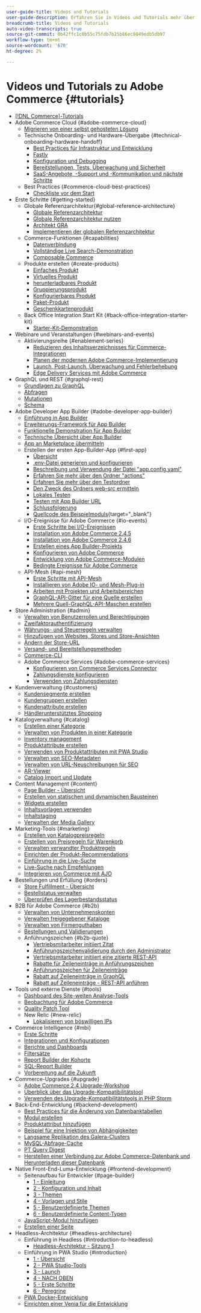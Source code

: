 ```yaml
---
user-guide-title: Videos und Tutorials
user-guide-description: Erfahren Sie in Videos und Tutorials mehr über Adobe Commerce und Magento Open Source.
breadcrumb-title: Videos und Tutorials
auto-video-transcripts: true
source-git-commit: 0b42ffc1c0b55c75fdb7b25b86ec8049edb5db97
workflow-type: tm+mt
source-wordcount: '670'
ht-degree: 2%

---
```



# Videos und Tutorials zu Adobe Commerce {#tutorials}

+ [[!DNL Commerce]-Tutorials](overview.md)
+ Adobe Commerce Cloud {#adobe-commerce-cloud}
   + [Migrieren von einer selbst gehosteten Lösung](../cloud/overview.md)
   + Technische Onboarding- und Hardware-Übergabe {#technical-onboarding-hardware-handoff}
      + [Best Practices für Infrastruktur und Entwicklung](../cloud/infrastructure-development-best-practices.md)
      + [Fastly](../cloud/fastly.md)
      + [Konfiguration und Debugging](../cloud/configuration-and-debugging.md)
      + [Bereitstellungen, Tests, Überwachung und Sicherheit](../cloud/deployments-testing-monitoring-security.md)
      + [SaaS-Angebote, -Support und -Kommunikation und nächste Schritte](../cloud/saas-offerings-support-communications-next-steps.md)
   + Best Practices {#commerce-cloud-best-practices}
      + [Checkliste vor dem Start](../cloud/best-practices/pre-launch-checklist.md)
+ Erste Schritte {#getting-started}
   + Globale Referenzarchitektur{#global-reference-architecture}
      + [Globale Referenzarchitektur](../global-reference-architecture/what-is-global-reference-architecture.md)
      + [Globale Referenzarchitektur nutzen](../global-reference-architecture/how-do-you-leverage-global-reference-architecture.md)
      + [Architekt GRA](../global-reference-architecture/how-do-you-architect-global-reference-architecture.md)
      + [Implementieren der globalen Referenzarchitektur](../global-reference-architecture/how-do-you-implement-global-reference-architecture.md)
   + Commerce-Funktionen {#capabilities}
      + [Datenverbindung](../capabilities/data-connection.md)
      + [Vollständige Live Search-Demonstration](../capabilities/live-search-full-demonstration.md)
      + [Composable Commerce](../capabilities/what-is-composable-commerce.md)
   + Produkte erstellen {#create-products}
      + [Einfaches Produkt](../site-management/create-simple-product.md)
      + [Virtuelles Produkt](../site-management/create-virtual-product.md)
      + [herunterladbares Produkt](../site-management/create-downloadable-product.md)
      + [Gruppierungsprodukt](../site-management/create-grouped-product.md)
      + [Konfigurierbares Produkt](../site-management/create-configurable-product.md)
      + [Paket-Produkt](../site-management/create-bundle-product.md)
      + [Geschenkkartenprodukt](../site-management/create-gift-card-product.md)
   + Back Office Integration Start Kit {#back-office-integration-starter-kit}
      + [Starter-Kit-Demonstration](../back-office-integrations/starter-kit-demo.md)
+ Webinare und Veranstaltungen {#webinars-and-events}
   + Aktivierungsreihe {#enablement-series}
      + [Reduzieren des Inhaltsverzeichnisses für Commerce-Integrationen](../enablement-series/lower-total-cost-of-owership-commerce-integrations.md)
      + [Planen der modernen Adobe Commerce-Implementierung](../enablement-series/planning-the-modern-adobe-commerce-implementation.md)
      + [Launch, Post-Launch, Überwachung und Fehlerbehebung](../enablement-series/launch-post-launch-monitoring-and-troubleshooting.md)
      + [Edge Delivery Services mit Adobe Commerce](../enablement-series/edge-delivery-services-with-adobe-commerce.md)
+ GraphQL und REST {#graphql-rest}
   + [Grundlagen zu GraphQL](../graphql-rest/intro-graphql.md)
   + [Abfragen](../graphql-rest/graphql-queries.md)
   + [Mutationen](../graphql-rest/graphql-mutations.md)
   + [Schema](../graphql-rest/graphql-schema.md)
+ Adobe Developer App Builder {#adobe-developer-app-builder}
   + [Einführung in App Builder](../app-builder/introduction-to-app-builder.md)
   + [Erweiterungs-Framework für App Builder](../app-builder/extensibility-framework-commerce-eventing.md)
   + [Funktionelle Demonstration für App Builder](../app-builder/app-builder-functional-demonstration.md)
   + [Technische Übersicht über App Builder](../app-builder/app-builder-technical-overview.md)
   + [App an Marketplace übermitteln](../app-builder/submit-app-process.md)
   + Erstellen der ersten App-Builder-App {#first-app}
      + [Übersicht](../app-builder/first-app/overview.md)
      + [.env-Datei generieren und konfigurieren](../app-builder/first-app/env-file.md)
      + [Beschreibung und Verwendung der Datei &quot;app.config.yaml&quot;](../app-builder/first-app/app-config-yaml-file.md)
      + [Erfahren Sie mehr über den Ordner &quot;actions&quot;](../app-builder/first-app/actions-folder.md)
      + [Erfahren Sie mehr über den Testordner](../app-builder/first-app/test-folder.md)
      + [Den Zweck des Ordners web-src ermitteln](../app-builder/first-app/web-src-folder.md)
      + [Lokales Testen](../app-builder/first-app/testing-locally.md)
      + [Testen mit App Builder URL](../app-builder/first-app/testing-app-builder-url.md)
      + [Schlussfolgerung](../app-builder/first-app/conclusion.md)
      + [Quellcode des Beispielmoduls](https://github.com/magento/app-builder-samples){target="_blank"}
   + I/O-Ereignisse für Adobe Commerce {#io-events}
      + [Erste Schritte bei I/O-Ereignissen](../io-events/getting-started-io-events.md)
      + [Installation von Adobe Commerce 2.4.5](../io-events/2-4-5-installation.md)
      + [Installation von Adobe Commerce 2.4.6](../io-events/2-4-6-installation.md)
      + [Erstellen eines App Builder-Projekts](../io-events/create-app-builder-project.md)
      + [Konfigurieren von Adobe Commerce](../io-events/configure-commerce.md)
      + [Entwicklung von Adobe Commerce-Modulen](../io-events/commerce-module-development.md)
      + [Bedingte Ereignisse für Adobe Commerce](../io-events/conditional-events.md)
   + API-Mesh {#api-mesh}
      + [Erste Schritte mit API-Mesh](../api-mesh/getting-started-api-mesh.md)
      + [Installieren von Adobe IO- und Mesh-Plug-in](../api-mesh/installing-aio-mesh-plugin.md)
      + [Arbeiten mit Projekten und Arbeitsbereichen](../api-mesh/aio-projects-workspaces.md)
      + [GraphQL-API-Gitter für eine Quelle erstellen](../api-mesh/graphql-single-source.md)
      + [Mehrere Quell-GraphQL-API-Maschen erstellen](../api-mesh/graphql-multiple-source.md)
+ Store Administration {#admin}
   + [Verwalten von Benutzerrollen und Berechtigungen](../site-management/users-roles-permissions.md)
   + [Zweifaktorauthentifizierung](../site-management/two-factor-authentication.md)
   + [Währungs- und Steuerregeln verwalten](../site-management/currency-tax-rules.md)
   + [Hinzufügen von Websites, Stores und Store-Ansichten](../site-management/add-websites-stores-views.md)
   + [Ändern der Store-URL](../site-management/change-store-url.md)
   + [Versand- und Bereitstellungsmethoden](../site-management/shipping-delivery.md)
   + [Commerce-CLI](../site-management/view-update-store-configuration-cli.md)
   + Adobe Commerce Services {#adobe-commerce-services}
      + [Konfigurieren von Commerce Services Connector](../site-management/configure-adobe-commerce-services-connector.md)
      + [Zahlungsdienste konfigurieren](../site-management/configure-adobe-payment-services.md)
      + [Verwenden von Zahlungsdiensten](../site-management/payment-services.md)
+ Kundenverwaltung {#customers}
   + [Kundensegmente erstellen](../site-management/customer-segments.md)
   + [Kundengruppen erstellen](../site-management/customer-groups.md)
   + [Kundenattribute erstellen](../site-management/customer-attributes.md)
   + [Händlerunterstütztes Shopping](../site-management/seller-assisted-shopping.md)
+ Katalogverwaltung {#catalog}
   + [Erstellen einer Kategorie](../site-management/category-create.md)
   + [Verwalten von Produkten in einer Kategorie](../site-management/category-products.md)
   + [Inventory management](../site-management/inventory-management.md)
   + [Produktattribute erstellen](../site-management/product-attributes-create.md)
   + [Verwenden von Produktattributen mit PWA Studio](../site-management/product-attributes-pwa.md)
   + [Verwalten von SEO-Metadaten](../site-management/seo-metadata.md)
   + [Verwalten von URL-Neuschreibungen für SEO](../site-management/seo-url-rewrites.md)
   + [AR-Viewer](../site-management/augmented-reality.md)
   + [Catalog Import und Update](../site-management/catalog-import.md)
+ Content Management {#content}
   + [Page Builder - Übersicht](../site-management/page-builder-overview.md)
   + [Erstellen von statischen und dynamischen Bausteinen](../site-management/static-dynamic-blocks.md)
   + [Widgets erstellen](../site-management/widgets.md)
   + [Inhaltsvorlagen verwenden](../site-management/content-templates.md)
   + [Inhaltstaging](../site-management/content-staging.md)
   + [Verwalten der Media Gallery](../site-management/media-gallery.md)
+ Marketing-Tools {#marketing}
   + [Erstellen von Katalogpreisregeln](../site-management/catalog-price-rules.md)
   + [Erstellen von Preisregeln für Warenkorb](../site-management/cart-price-rules.md)
   + [Verwalten verwandter Produktregeln](../site-management/related-product-rules.md)
   + [Einrichten der Produkt-Recommendations](../site-management/product-recommendations.md)
   + [Einführung in die Live-Suche](../site-management/live-search.md)
   + [Live-Suche nach Empfehlungen](../site-management/live-search-recommendations.md)
   + [Integrieren von Commerce mit AJO](../site-management/integrate-commerce-ajo.md)
+ Bestellungen und Erfüllung {#orders}
   + [Store Fulfillment - Übersicht](../orders-and-fulfillment/store-fulfillment.md)
   + [Bestellstatus verwalten](../orders-and-fulfillment/order-status.md)
   + [Überprüfen des Lagerbestandsstatus](../orders-and-fulfillment/checking-inventory-status.md)
+ B2B für Adobe Commerce {#b2b}
   + [Verwalten von Unternehmenskonten](../b2b/company-accounts.md)
   + [Verwalten freigegebener Kataloge](../b2b/shared-catalogs.md)
   + [Verwalten von Firmenguthaben](../b2b/company-credit.md)
   + [Bestellungen und Validierungen](../b2b/purchase-orders.md)
   + Anführungszeichen {#b2b-quote}
      + [Vertriebsmitarbeiter initiiert Zitat](../b2b/sales-rep-initiates-quote.md)
      + [Anführungszeichenvalidierung durch den Administrator](../b2b/quote-validation-admin-panel.md)
      + [Vertriebsmitarbeiter initiiert eine zitierte REST-API](../b2b/sales-rep-initiates-quote-api.md)
      + [Rabatte für Zeileneinträge in Anführungszeichen](../b2b/quote-line-item-discount.md)
      + [Anführungszeichen für Zeileneinträge](../b2b/quote-line-item-notes.md)
      + [Rabatt auf Zeileneinträge in GraphQL](../b2b/quote-graphql-line-item-discount.md)
      + [Rabatt auf Zeileneinträge - REST-API anführen](../b2b/quote-rest-api-line-item-notes.md)
+ Tools und externe Dienste {#tools}
   + [Dashboard des Site-weiten Analyse-Tools](../tools/site-wide-analysis-tool.md)
   + [Beobachtung für Adobe Commerce](../tools/observation-tool.md)
   + [Quality Patch Tool](../tools/quality-patch-tool.md)
   + New Relic {#new-relic}
      + [Lokalisieren von böswilligen IPs](../new-relic/malicious-ip.md)
+ Commerce Intelligence {#mbi}
   + [Erste Schritte](../business-intelligence/getting-started.md)
   + [Integrationen und Konfigurationen](../business-intelligence/integrations-configurations.md)
   + [Berichte und Dashboards](../business-intelligence/reports-and-dashboards.md)
   + [Filtersätze](../business-intelligence/filter-sets.md)
   + [Report Builder der Kohorte](../business-intelligence/cohort-report-builder.md)
   + [SQL-Report Builder](../business-intelligence/sql-report-builder.md)
   + [Vorbereitung auf die Zukunft](../business-intelligence/prepare-for-future.md)
+ Commerce-Upgrades {#upgrade}
   + [Adobe Commerce 2.4 Upgrade-Workshop](../upgrade/2-4-upgrade-workshop.md)
   + [Überblick über das Upgrade-Kompatibilitätstool](../upgrade/upgrade-compatibility-tool-overview.md)
   + [Verwenden des Upgrade-Kompatibilitätstools in PHP Storm](../upgrade/uct-phpstorm.md)
+ Back-End-Entwicklung {#backend-development}
   + [Best Practices für die Änderung von Datenbanktabellen](https://experienceleague.adobe.com/docs/commerce-operations/implementation-playbook/best-practices/development/modifying-core-and-third-party-tables.html)
   + [Modul erstellen](../backend-development/create-module.md)
   + [Produktattribut hinzufügen](../backend-development/add-product-attribute.md)
   + [Beispiel für eine Injektion von Abhängigkeiten](../backend-development/dependency-injection.md)
   + [Langsame Replikation des Galera-Clusters](../backend-development/galera-db-slow-replication.md)
   + [MySQL-Abfrage-Cache](../backend-development/mysql-query-cache.md)
   + [PT Query Digest](../backend-development/pt-query-digest.md)
   + [Herstellen einer Verbindung zur Adobe Commerce-Datenbank und Herunterladen dieser Datenbank](../backend-development/remote-db-connection-execute-queries.md)
+ Native Front-End-Luma-Entwicklung {#frontend-development}
   + Seitenaufbau für Entwickler {#page-builder}
      + [1 - Einleitung](../frontend-development/page-builder/1-intro-case-studies.md)
      + [2 - Konfiguration und Inhalt](../frontend-development/page-builder/2-config-create-content.md)
      + [3 - Themen](../frontend-development/page-builder/3-themes.md)
      + [4 - Vorlagen und Stile](../frontend-development/page-builder/4-admin-templates-apply-styles.md)
      + [5 - Benutzerdefinierte Themen](../frontend-development/page-builder/5-customize-theme.md)
      + [6 - Benutzerdefinierte Content-Typen](../frontend-development/page-builder/6-custom-content-types.md)
   + [JavaScript-Modul hinzufügen](../frontend-development/add-javascript-module.md)
   + [Erstellen einer Seite](../frontend-development/create-page.md)
+ Headless-Architektur {#headless-architecture}
   + Einführung in Headless {#introduction-to-headless}
      + [Headless-Architektur - Sitzung 1](../headless/session-1.md)
   + Einführung in PWA Studio {#introduction}
      + [1 - Übersicht](../pwa/introduction/1-overview.md)
      + [2 - PWA Studio-Tools](../pwa/introduction/2-pwa-studio-tools.md)
      + [3 - Launch](../pwa/introduction/3-launch.md)
      + [4 - NACH OBEN](../pwa/introduction/4-upward.md)
      + [5 - Erste Schritte](../pwa/introduction/5-getting-started.md)
      + [6 - Peregrine](../pwa/introduction/6-peregrine.md)
   + [PWA Docker-Entwicklung](../pwa/pwa-docker-development.md)
   + [Einrichten einer Venia für die Entwicklung](../pwa/set-up-venia-for-dev.md)
